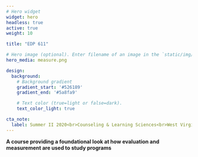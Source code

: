 ```yaml
---
# Hero widget
widget: hero
headless: true
active: true
weight: 10

title: "EDP 611"

# Hero image (optional). Enter filename of an image in the `static/img/` folder.
hero_media: measure.png

design:
  background:
    # Background gradient
    gradient_start: '#526189'
    gradient_end: '#5a8fa9'

    # Text color (true=light or false=dark).
    text_color_light: true

cta_note:
  label: Summer II 2020<br>Counseling & Learning Sciences<br>West Virginia University
---
```


**A course providing a foundational look at how evaluation and measurement are used to study programs**
